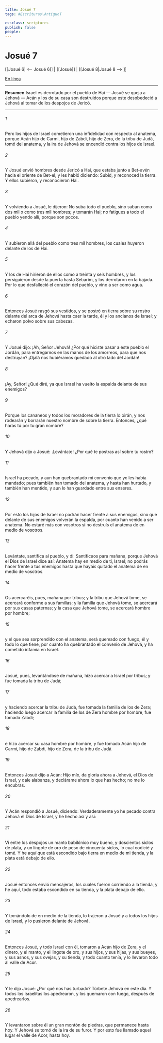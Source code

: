 ```yaml
---
title: Josué 7
tags: #Escrituras\AntiguoT

cssclass: scriptures
publish: false
people:
---
```


# Josué 7
[[Josué 6| <-- Josué 6]] | [[Josué]] | [[Josué 8|Josué 8 --> ]]

[En línea](https://churchofjesuschrist.org/study/scriptures/ot/josh/7?lang=spa)

---
__Resumen__
Israel es derrotado por el pueblo de Hai — Josué se queja a Jehová — Acán y los de su casa son destruidos porque este desobedeció a Jehová al tomar de los despojos de Jericó.

---
###### 1 
Pero los hijos de Israel cometieron una infidelidad con respecto al anatema, porque Acán hijo de Carmi, hijo de Zabdi, hijo de Zera, de la tribu de Judá, tomó del anatema, y la ira de Jehová se encendió contra los hijos de Israel.

###### 2 
Y Josué envió hombres desde Jericó a Hai, que estaba junto a Bet-avén hacia el oriente de Bet-el, y les habló diciendo: Subid, y reconoced la tierra. Y ellos subieron, y reconocieron Hai.

###### 3 
Y volviendo a Josué, le dijeron: No suba todo el pueblo, sino suban como dos mil o como tres mil hombres; y tomarán Hai; no fatigues a todo el pueblo yendo allí, porque son pocos.

###### 4 
Y subieron allá del pueblo como tres mil hombres, los cuales huyeron delante de los de Hai.

###### 5 
Y los de Hai hirieron de ellos como a treinta y seis hombres, y los persiguieron desde la puerta hasta Sebarim, y los derrotaron en la bajada. Por lo que desfalleció el corazón del pueblo, y vino a ser como agua.

###### 6 
Entonces Josué rasgó sus vestidos, y se postró en tierra sobre su rostro delante del arca de Jehová hasta caer la tarde, él y los ancianos de Israel; y echaron polvo sobre sus cabezas.

###### 7 
Y Josué dijo: ¡Ah, Señor Jehová! ¿Por qué hiciste pasar a este pueblo el Jordán, para entregarnos en las manos de los amorreos, para que nos destruyan? ¡Ojalá nos hubiéramos quedado al otro lado del Jordán!

###### 8 
¡Ay, Señor! ¿Qué diré, ya que Israel ha vuelto la espalda delante de sus enemigos?

###### 9 
Porque los cananeos y todos los moradores de la tierra lo oirán, y nos rodearán y borrarán nuestro nombre de sobre la tierra. Entonces, ¿qué harás tú por tu gran nombre?

###### 10 
Y Jehová dijo a Josué: ¡Levántate! ¿Por qué te postras así sobre tu rostro?

###### 11 
Israel ha pecado, y aun han quebrantado mi convenio que yo les había mandado; pues también han tomado del anatema, y hasta han hurtado, y también han mentido, y aun lo han guardado entre sus enseres.

###### 12 
Por esto los hijos de Israel no podrán hacer frente a sus enemigos, sino que delante de sus enemigos volverán la espalda, por cuanto han venido a ser anatema. No estaré más con vosotros si no destruís el anatema de en medio de vosotros.

###### 13 
Levántate, santifica al pueblo, y di: Santificaos para mañana, porque Jehová el Dios de Israel dice así: Anatema hay en medio de ti, Israel; no podrás hacer frente a tus enemigos hasta que hayáis quitado el anatema de en medio de vosotros.

###### 14 
Os acercaréis, pues, mañana por tribus; y la tribu que Jehová tome, se acercará conforme a sus familias; y la familia que Jehová tome, se acercará por sus casas paternas; y la casa que Jehová tome, se acercará hombre por hombre;

###### 15 
y el que sea sorprendido con el anatema, será quemado con fuego, él y todo lo que tiene, por cuanto ha quebrantado el convenio de Jehová, y ha cometido infamia en Israel.

###### 16 
Josué, pues, levantándose de mañana, hizo acercar a Israel por tribus; y fue tomada la tribu de Judá;

###### 17 
y haciendo acercar la tribu de Judá, fue tomada la familia de los de Zera; haciendo luego acercar la familia de los de Zera hombre por hombre, fue tomado Zabdi;

###### 18 
e hizo acercar su casa hombre por hombre, y fue tomado Acán hijo de Carmi, hijo de Zabdi, hijo de Zera, de la tribu de Judá.

###### 19 
Entonces Josué dijo a Acán: Hijo mío, da gloria ahora a Jehová, el Dios de Israel, y dale alabanza, y declárame ahora lo que has hecho; no me lo encubras.

###### 20 
Y Acán respondió a Josué, diciendo: Verdaderamente yo he pecado contra Jehová el Dios de Israel, y he hecho así y así:

###### 21 
Vi entre los despojos un manto babilónico muy bueno, y doscientos siclos de plata, y un lingote de oro de peso de cincuenta siclos, lo cual codicié y tomé. Y he aquí que está escondido bajo tierra en medio de mi tienda, y la plata está debajo de ello.

###### 22 
Josué entonces envió mensajeros, los cuales fueron corriendo a la tienda, y he aquí, todo estaba escondido en su tienda, y la plata debajo de ello.

###### 23 
Y tomándolo de en medio de la tienda, lo trajeron a Josué y a todos los hijos de Israel, y lo pusieron delante de Jehová.

###### 24 
Entonces Josué, y todo Israel con él, tomaron a Acán hijo de Zera, y el dinero, y el manto, y el lingote de oro, y sus hijos, y sus hijas, y sus bueyes, y sus asnos, y sus ovejas, y su tienda, y todo cuanto tenía, y lo llevaron todo al valle de Acor.

###### 25 
Y le dijo Josué: ¿Por qué nos has turbado? Túrbete Jehová en este día. Y todos los israelitas los apedrearon, y los quemaron con fuego, después de apedrearlos.

###### 26 
Y levantaron sobre él un gran montón de piedras, que permanece hasta hoy. Y Jehová se tornó de la ira de su furor. Y por esto fue llamado aquel lugar el valle de Acor, hasta hoy.

